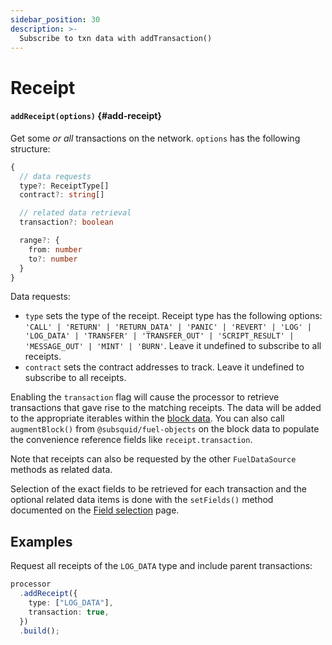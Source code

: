 ```yaml
---
sidebar_position: 30
description: >-
  Subscribe to txn data with addTransaction()
---
```


# Receipt

#### `addReceipt(options)` {#add-receipt}

Get some _or all_ transactions on the network. `options` has the following structure:

```typescript
{
  // data requests
  type?: ReceiptType[]
  contract?: string[]

  // related data retrieval
  transaction?: boolean

  range?: {
    from: number
    to?: number
  }
}
```

Data requests:

- `type` sets the type of the receipt. Receipt type has the following options: `'CALL' | 'RETURN' | 'RETURN_DATA' | 'PANIC' | 'REVERT' | 'LOG' | 'LOG_DATA' | 'TRANSFER' | 'TRANSFER_OUT' | 'SCRIPT_RESULT' | 'MESSAGE_OUT' | 'MINT' | 'BURN'`. Leave it undefined to subscribe to all receipts.
- `contract` sets the contract addresses to track. Leave it undefined to subscribe to all receipts.

Enabling the `transaction` flag will cause the processor to retrieve transactions that gave rise to the matching receipts. The data will be added to the appropriate iterables within the [block data](/fuel-indexing/fuel-datasource/context-interfaces). You can also call `augmentBlock()` from `@subsquid/fuel-objects` on the block data to populate the convenience reference fields like `receipt.transaction`.

Note that receipts can also be requested by the other `FuelDataSource` methods as related data.

Selection of the exact fields to be retrieved for each transaction and the optional related data items is done with the `setFields()` method documented on the [Field selection](../field-selection) page.

## Examples

Request all receipts of the `LOG_DATA` type and include parent transactions:

```ts
processor
  .addReceipt({
    type: ["LOG_DATA"],
    transaction: true,
  })
  .build();
```
